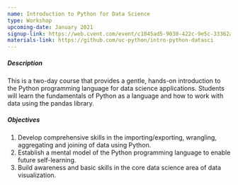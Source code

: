 ```yaml
---
name: Introduction to Python for Data Science
type: Workshop
upcoming-date: January 2021
signup-link: https://web.cvent.com/event/c1045ad5-9030-422c-9e5c-33362a9fea4e/summary
materials-link: https://github.com/uc-python/intro-python-datasci
---
```

##### Description
This is a two-day course that provides a gentle, hands-on introduction to the Python programming language for data science applications.
Students will learn the fundamentals of Python as a language and how to work with data using the pandas library.

##### Objectives
1. Develop comprehensive skills in the importing/exporting, wrangling, aggregating and joining of data using Python.
2. Establish a mental model of the Python programming language to enable future self-learning.
3. Build awareness and basic skills in the core data science area of data visualization.
